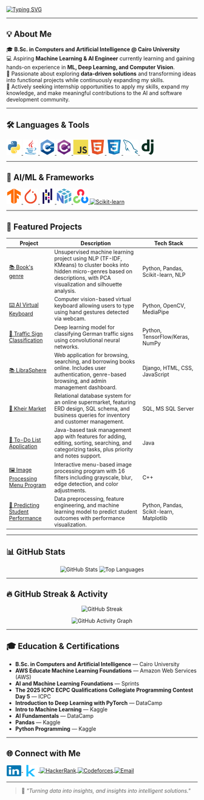 <!-- Typing SVG -->
[![Typing SVG](https://readme-typing-svg.demolab.com?font=Fira+Code&size=22&pause=1000&color=36BCF7&center=true&vCenter=true&width=1000&lines=Hi%2C+I'm+Mariam+Badr+%F0%9F%91%8B;Machine+Learning+%26+AI+Engineer;B.Sc.+Computers+%26+AI+%40+Cairo+University;Passionate+about+AI%2C+Computer+Vision%2C+and+ML+Solutions)](https://git.io/typing-svg)

---

## 💡 About Me  
🎓 **B.Sc. in Computers and Artificial Intelligence @ Cairo University**  
💻 Aspiring **Machine Learning & AI Engineer** currently learning and gaining hands-on experience in **ML, Deep Learning, and Computer Vision**.  
🚀 Passionate about exploring **data-driven solutions** and transforming ideas into functional projects while continuously expanding my skills.  
📌 Actively seeking internship opportunities to apply my skills, expand my knowledge, and make meaningful contributions to the AI and software development community.  


---



## 🛠️ Languages & Tools  
<p align="left">
    <a href="https://www.python.org/" target="_blank">
        <img src="https://raw.githubusercontent.com/devicons/devicon/master/icons/python/python-original.svg" alt="Python" width="40" height="40"/>
    </a>
    <a href="https://www.java.com/" target="_blank">
        <img src="https://raw.githubusercontent.com/devicons/devicon/master/icons/java/java-original.svg" alt="Java" width="40" height="40"/>
    </a>
    <a href="https://www.w3schools.com/cpp/" target="_blank">
        <img src="https://raw.githubusercontent.com/devicons/devicon/master/icons/cplusplus/cplusplus-original.svg" alt="C++" width="40" height="40"/>
    </a>
    <a href="https://learn.microsoft.com/en-us/dotnet/csharp/" target="_blank">
        <img src="https://raw.githubusercontent.com/devicons/devicon/master/icons/csharp/csharp-original.svg" alt="C#" width="40" height="40"/>
    </a>
    <a href="https://developer.mozilla.org/en-US/docs/Web/JavaScript" target="_blank">
        <img src="https://raw.githubusercontent.com/devicons/devicon/master/icons/javascript/javascript-original.svg" alt="JavaScript" width="40" height="40"/>
    </a>
    <a href="https://www.w3schools.com/html/" target="_blank">
        <img src="https://raw.githubusercontent.com/devicons/devicon/master/icons/html5/html5-original.svg" alt="HTML5" width="40" height="40"/>
    </a>
    <a href="https://www.w3schools.com/css/" target="_blank">
        <img src="https://raw.githubusercontent.com/devicons/devicon/master/icons/css3/css3-original.svg" alt="CSS3" width="40" height="40"/>
    </a>
    <a href="https://www.mysql.com/" target="_blank">
        <img src="https://raw.githubusercontent.com/devicons/devicon/master/icons/mysql/mysql-original.svg" alt="MySQL" width="40" height="40"/>
    </a>
    <a href="https://www.djangoproject.com/" target="_blank">
        <img src="https://raw.githubusercontent.com/devicons/devicon/master/icons/django/django-plain.svg" alt="Django" width="40" height="40"/>
    </a>
</p>

---

## 🤖 AI/ML & Frameworks  
<p align="left">
    <a href="https://www.tensorflow.org/" target="_blank">
        <img src="https://raw.githubusercontent.com/devicons/devicon/master/icons/tensorflow/tensorflow-original.svg" alt="TensorFlow" width="40" height="40"/>
    </a>
    <a href="https://pytorch.org/" target="_blank">
        <img src="https://raw.githubusercontent.com/devicons/devicon/master/icons/pytorch/pytorch-original.svg" alt="PyTorch" width="40" height="40"/>
    </a>
    <a href="https://pandas.pydata.org/" target="_blank">
        <img src="https://raw.githubusercontent.com/devicons/devicon/master/icons/pandas/pandas-original.svg" alt="Pandas" width="40" height="40"/>
    </a>
    <a href="https://numpy.org/" target="_blank">
        <img src="https://raw.githubusercontent.com/devicons/devicon/master/icons/numpy/numpy-original.svg" alt="NumPy" width="40" height="40"/>
    </a>
    <a href="https://opencv.org/" target="_blank">
        <img src="https://raw.githubusercontent.com/devicons/devicon/master/icons/opencv/opencv-original.svg" alt="OpenCV" width="40" height="40"/>
    </a>
    <a href="https://scikit-learn.org/" target="_blank">
        <img src="https://upload.wikimedia.org/wikipedia/commons/0/05/Scikit_learn_logo_small.svg" alt="Scikit-learn" width="40" height="40"/>
    </a>
</p>

---
## 📌 Featured Projects  

| Project | Description | Tech Stack |
|---------|-------------|------------|
| [📚 Book's genre](https://github.com/Mariam-Badr-MB/Book-s-genre) | Unsupervised machine learning project using NLP (TF-IDF, KMeans) to cluster books into hidden micro-genres based on descriptions, with PCA visualization and silhouette analysis. | Python, Pandas, Scikit-learn, NLP |
| [⌨️ AI Virtual Keyboard](https://github.com/Mariam-Badr-MB/AI_Virtual_Keyboard) | Computer vision-based virtual keyboard allowing users to type using hand gestures detected via webcam. | Python, OpenCV, MediaPipe |
| [🚦 Traffic Sign Classification](https://github.com/Mariam-Badr-MB/German-Traffic-Sign-Classification) | Deep learning model for classifying German traffic signs using convolutional neural networks. | Python, TensorFlow/Keras, NumPy |
| [📚 LibraSphere](https://github.com/Mariam-Badr-MB/LibraSphere) | Web application for browsing, searching, and borrowing books online. Includes user authentication, genre-based browsing, and admin management dashboard. | Django, HTML, CSS, JavaScript |
| [🛒 Kheir Market](https://github.com/Mariam-Badr-MB/Kheir_Market) | Relational database system for an online supermarket, featuring ERD design, SQL schema, and business queries for inventory and customer management. | SQL, MS SQL Server |
| [📝 To-Do List Application](https://github.com/Mariam-Badr-MB/To-Do-List) | Java-based task management app with features for adding, editing, sorting, searching, and categorizing tasks, plus priority and notes support. | Java |
| [🖼 Image Processing Menu Program](https://github.com/Mariam-Badr-MB/Photoshop) | Interactive menu-based image processing program with 16 filters including grayscale, blur, edge detection, and color adjustments. | C++ |
| [🎯 Predicting Student Performance](https://github.com/Mariam-Badr-MB/Predicting-student-performance) | Data preprocessing, feature engineering, and machine learning model to predict student outcomes with performance visualization. | Python, Pandas, Scikit-learn, Matplotlib |

---

## 📊 GitHub Stats  

<p align="center">
  <img src="https://github-readme-stats.vercel.app/api?username=Mariam-Badr-MB&show_icons=true&theme=tokyonight" alt="GitHub Stats" height="160" />
  <img src="https://github-readme-stats.vercel.app/api/top-langs/?username=Mariam-Badr-MB&layout=compact&theme=tokyonight" alt="Top Languages" height="160" />
</p>

---

## 🔥 GitHub Streak & Activity  

<p align="center">
  <img src="https://streak-stats.demolab.com?user=Mariam-Badr-MB&theme=tokyonight&hide_border=true" alt="GitHub Streak" height="160" />
</p>

<p align="center">
  <img src="https://github-readme-activity-graph.vercel.app/graph?username=Mariam-Badr-MB&theme=tokyo-night" alt="GitHub Activity Graph" />
</p>

---

## 🎓 Education & Certifications  

- **B.Sc. in Computers and Artificial Intelligence** — Cairo University  
- **AWS Educate Machine Learning Foundations** — Amazon Web Services (AWS)  
- **AI and Machine Learning Foundations** — Sprints  
- **The 2025 ICPC ECPC Qualifications Collegiate Programming Contest Day 5** — ICPC  
- **Introduction to Deep Learning with PyTorch** — DataCamp  
- **Intro to Machine Learning** — Kaggle  
- **AI Fundamentals** — DataCamp  
- **Pandas** — Kaggle  
- **Python Programming** — Kaggle  


---

## 🌐 Connect with Me  

<p align="left">
    <a href="https://linkedin.com/in/mariambadr13" target="_blank">
        <img align="center" src="https://raw.githubusercontent.com/devicons/devicon/master/icons/linkedin/linkedin-original.svg" alt="LinkedIn" height="30" width="40"/>
    </a>
    <a href="https://kaggle.com/mariambadrmb" target="_blank">
        <img align="center" src="https://raw.githubusercontent.com/devicons/devicon/master/icons/kaggle/kaggle-original.svg" alt="Kaggle" height="30" width="40"/>
    </a>
    <a href="https://www.hackerrank.com/mariambadr145" target="_blank">
        <img align="center" src="https://upload.wikimedia.org/wikipedia/commons/6/65/HackerRank_logo.png" alt="HackerRank" height="30" width="40"/>
    </a>
    <a href="https://codeforces.com/profile/mariam_badr" target="_blank">
        <img align="center" src="https://cdn.jsdelivr.net/npm/simple-icons@3.13.0/icons/codeforces.svg" alt="Codeforces" height="30" width="40"/>
    </a>
    <a href="mailto:mariambadr145@gmail.com" target="_blank">
        <img align="center" src="https://upload.wikimedia.org/wikipedia/commons/4/4e/Gmail_Icon.png" alt="Email" height="30" width="40"/>
    </a>
</p>

---

> 💬 *"Turning data into insights, and insights into intelligent solutions."*  
